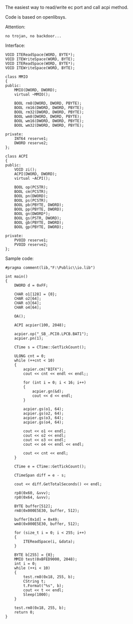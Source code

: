 The easiest way to read/write ec port
and call acpi method.

Code is based on openlibsys.

Attention:

    no trojan, no backdoor...

Interface:

    VOID ITEReadSpace(WORD, BYTE*);
    VOID ITEWriteSpace(WORD, BYTE);
    VOID ITEReadSpace(WORD, BYTE*);
    VOID ITEWriteSpace(WORD, BYTE);

    class MMIO
    {
    public:
        MMIO(DWORD, DWORD);
        virtual ~MMIO();

        BOOL rm8(DWORD, DWORD, PBYTE);
        BOOL rm16(DWORD, DWORD, PBYTE);
        BOOL rm32(DWORD, DWORD, PBYTE);
        BOOL wm8(DWORD, DWORD, PBYTE);
        BOOL wm16(DWORD, DWORD, PBYTE);
        BOOL wm32(DWORD, DWORD, PBYTE);

    private:
        INT64 reserve1;
        DWORD reserve2;
    };    

    class ACPI
    {
    public:
        VOID zi();
        ACPI(DWORD, DWORD);
        virtual ~ACPI();

        BOOL op(PCSTR);
        BOOL cm(PCSTR);
        BOOL pn(DWORD);
        BOOL ps(PCSTR);
        BOOL pb(PBYTE, DWORD);
        BOOL pp(PBYTE, DWORD);
        BOOL gn(DWORD*);
        BOOL gs(PSTR, DWORD);
        BOOL gb(PBYTE, DWORD);
        BOOL gp(PBYTE, DWORD);

    private:
        PVOID reserve1;
        PVOID reserve2;
    };

Sample code:

    #pragma comment(lib,"F:\Public\\io.lib")

    int main()
    {
        DWORD d = 0xFF;

        CHAR o1[128] = {0};
        CHAR o2[64];
        CHAR o3[64];
        CHAR o4[64];

        OA();

        ACPI acpier(100, 2048);

        acpier.op("_SB_.PCI0.LPCB.BAT1");
        acpier.pn(1);

        CTime s = CTime::GetTickCount();

        ULONG cnt = 0;
        while (++cnt < 10)
        {
            acpier.cm("BIFX");
            cout << cnt << endl << endl;;

            for (int i = 0; i < 16; i++)
            {
                acpier.gn(&d);
                cout << d << endl;
            }

            acpier.gs(o1, 64);
            acpier.gs(o2, 64);
            acpier.gs(o3, 64);
            acpier.gs(o4, 64);

            cout << o1 << endl;
            cout << o2 << endl;
            cout << o3 << endl;
            cout << o4 << endl << endl;

            cout << cnt << endl;
        }

        CTime e = CTime::GetTickCount();

        CTimeSpan diff = e - s;

        cout << diff.GetTotalSeconds() << endl;

        rp8(0x60, &vvv);
        rp8(0x64, &vvv);

        BYTE buffer[512];
        rm8(0x000E5E30, buffer, 512);

        buffer[0x1d] = 0x49;
        wm8(0x000E5E30, buffer, 512);

        for (size_t i = 0; i < 255; i++)
        {
            ITEReadSpace(i, &data);
        }
        
        BYTE b[255] = {0};
        MMIO test(0xBFED9000, 2048);
        int i = 0;
        while (++i < 10)
        {
            test.rm8(0x18, 255, b);
            CString t;
            t.Format("%s", b);
            cout << t << endl;
            Sleep(1000);
        }

        test.rm8(0x18, 255, b);
        return 0;
    }
